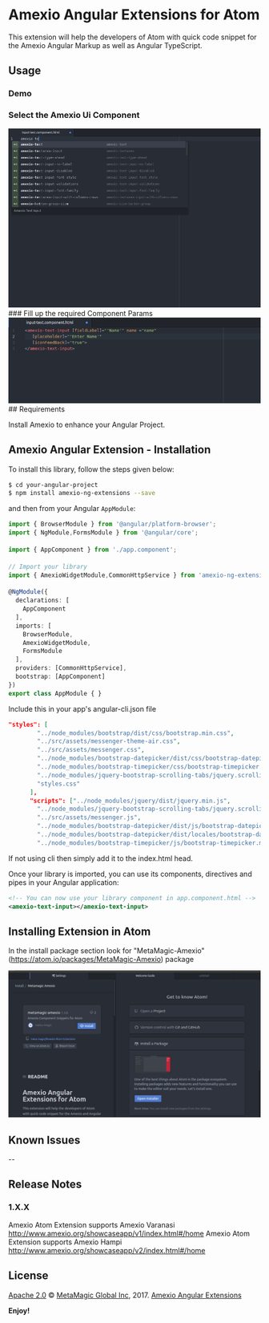 # Amexio Angular Extensions for Atom

This extension will help the developers of Atom with quick code snippet for the Amexio Angular Markup as well as Angular TypeScript.

## Usage

### Demo

### Select the Amexio Ui Component
<img src="https://github.com/meta-magic/Amexio-Atom-Extension/blob/master/searchComponent.png"/>
### Fill up the required Component Params
<img src ="https://github.com/meta-magic/Amexio-Atom-Extension/blob/master/fillDetails.png"/>
## Requirements

Install Amexio to enhance your Angular Project.

## Amexio Angular Extension - Installation

To install this library, follow the steps given below:

```bash
$ cd your-angular-project
$ npm install amexio-ng-extensions --save
```

and then from your Angular `AppModule`:

```typescript
import { BrowserModule } from '@angular/platform-browser';
import { NgModule,FormsModule } from '@angular/core';

import { AppComponent } from './app.component';

// Import your library
import { AmexioWidgetModule,CommonHttpService } from 'amexio-ng-extensions';

@NgModule({
  declarations: [
    AppComponent
  ],
  imports: [
    BrowserModule,
    AmexioWidgetModule,
    FormsModule
  ],
  providers: [CommonHttpService],
  bootstrap: [AppComponent]
})
export class AppModule { }
```
Include this in your app's angular-cli.json file

``` json 
"styles": [
        "../node_modules/bootstrap/dist/css/bootstrap.min.css",
        "../src/assets/messenger-theme-air.css",
        "../src/assets/messenger.css",
        "../node_modules/bootstrap-datepicker/dist/css/bootstrap-datepicker.min.css",
        "../node_modules/bootstrap-timepicker/css/bootstrap-timepicker.min.css",
        "../node_modules/jquery-bootstrap-scrolling-tabs/jquery.scrolling-tabs.min.css",
        "styles.css"
      ],
      "scripts": ["../node_modules/jquery/dist/jquery.min.js",
        "../node_modules/jquery-bootstrap-scrolling-tabs/jquery.scrolling-tabs.min.js",
        "../src/assets/messenger.js",
        "../node_modules/bootstrap-datepicker/dist/js/bootstrap-datepicker.min.js",
        "../node_modules/bootstrap-datepicker/dist/locales/bootstrap-datepicker.en-GB.min.js",
        "../node_modules/bootstrap-timepicker/js/bootstrap-timepicker.min.js"],

```
If not using cli then simply add it to the index.html head.

Once your library is imported, you can use its components, directives and pipes in your Angular application:

```xml
<!-- You can now use your library component in app.component.html -->
<amexio-text-input></amexio-text-input>
```


## Installing Extension in Atom

In the install package section look for "MetaMagic-Amexio" (https://atom.io/packages/MetaMagic-Amexio) package

<img src ="https://github.com/meta-magic/Amexio-Atom-Extension/blob/master/installPackage.png"/>

## Known Issues

--

## Release Notes

### 1.X.X

Amexio Atom Extension supports Amexio Varanasi
    http://www.amexio.org/showcaseapp/v1/index.html#/home
Amexio Atom Extension supports Amexio Hampi
    http://www.amexio.org/showcaseapp/v2/index.html#/home

## License

[Apache 2.0](http://www.amexio.org/metamagic-showcase/license.html) © [MetaMagic Global Inc](http://www.metamagicglobal.com/), 2017. [Amexio Angular Extensions](http://www.amexio.tech)

**Enjoy!**

